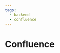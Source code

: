 ```yaml
---
tags:
  - backend
  - confluence
---
```


# Confluence

<include repo_url="https://github.com/foliant-docs/foliantcontrib.confluence.git" path="README.md" sethead="2" nohead="true" from_heading="Confluence backend for Foliant"></include>
